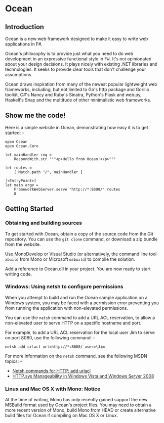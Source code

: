 # Ocean

## Introduction

Ocean is a new web framework designed to make it easy to write web applications in F#.

Ocean's philosophy is to provide just what you need to do web development in an expressive functional style in F#. It's not opinionated about your design decisions. It plays nicely with existing .NET libraries and technologies. It seeks to provide clear tools that don't challenge your assumptions.

Ocean draws inspiration from many of the newest popular lightweight web frameworks, including, but not limited to Go's http package and Gorilla toolkit, C#'s Nancy and Ruby's Sinatra, Python's Flask and web.py, Haskell's Snap and the multitude of other minimalistic web frameworks.

## Show me the code!

Here is a simple website in Ocean, demonstrating how easy it is to get started: -

	open Ocean
	open Ocean.Core

	let mainHandler req =
	    RespondWith.str """<p>Hello from Ocean!</p>"""

	let routes =
	    [ Match.path "/", mainHandler ]

	[<EntryPoint>]
	let main argv =
	    FrameworkWebServer.serve "http://*:8080/" routes
	    0

## Getting Started

### Obtaining and building sources

To get started with Ocean, obtain a copy of the source code from the Git repository. You can use the `git clone` command, or download a zip bundle from the website.

Use MonoDevelop or Visual Studio (or alternatively, the command line tool `xbuild` from Mono or Microsoft `msbuild`) to compile the solution.

Add a reference to Ocean.dll in your project. You are now ready to start writing code.

### Windows: Using netsh to configure permissions

When you attempt to build and run the Ocean sample application on a Windows system, you may be faced with a permission error preventing you from running the application with non-elevated permissions.

You can use the `netsh` command to add a URL ACL reservation, to allow a non-elevated user to serve HTTP on a specific hostname and port.

For example, to add a URL ACL reservation for the local user Jim to serve on port 8080, use the following command: -

    netsh add urlacl url=http://*:8080/ user=\Jim

For more information on the `netsh` command, see the following MSDN topics: -

 * [Netsh commands for HTTP: add urlacl](http://msdn.microsoft.com/en-us/library/windows/desktop/cc307223.aspx)
 * [HTTP.sys Manageability in Windows Vista and Windows Server 2008](http://msdn.microsoft.com/en-us/library/windows/desktop/cc308384.aspx)

### Linux and Mac OS X with Mono: Notice

At the time of writing, Mono has only recently gained support the new MSBuild format used by Ocean's project files. You may need to obtain a more recent version of Mono, build Mono from HEAD or create alternative build files for Ocean if compiling on Mac OS X or Linux.
